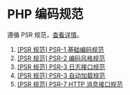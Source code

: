 # PHP 编码规范

遵循 PSR 规范，[查看详情](https://laravel-china.org/docs/psr)。

1. [[PSR 规范] PSR-1 基础编码规范](https://laravel-china.org/topics/2078/psr-specification-psr-1-basic-coding-specification)
2. [[PSR 规范] PSR-2 编码风格规范](https://laravel-china.org/topics/2079/psr-specification-psr-2-coding-style-specification)
3. [[PSR 规范] PSR-3 日志接口规范](https://laravel-china.org/topics/2080/psr-specification-psr-3-log-interface-specification)
4. [[PSR 规范] PSR-3 自动加载规范](https://laravel-china.org/topics/2081/psr-specification-psr-4-automatic-loading-specification)
5. [[PSR 规范] PSR-7 HTTP 消息接口规范](https://github.com/summerblue/psr.phphub.org/blob/master/psrs/%E3%80%8CPSR%20%E8%A7%84%E8%8C%83%E3%80%8DPSR-7%20HTTP%20%E6%B6%88%E6%81%AF%E6%8E%A5%E5%8F%A3%E8%A7%84%E8%8C%83.md)



